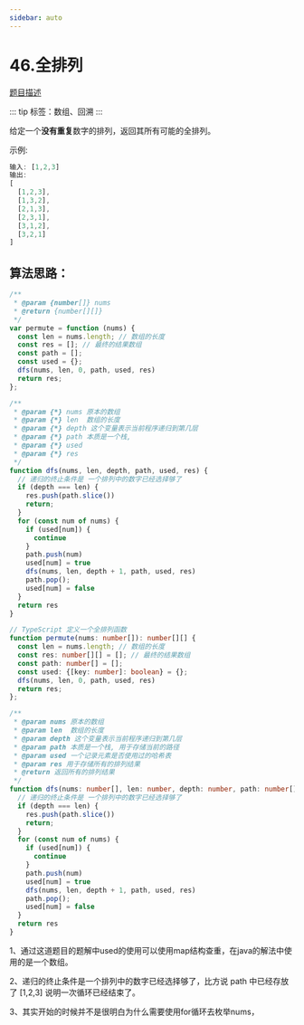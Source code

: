 ```yaml
---
sidebar: auto
---
```


# 46.全排列
[题目描述](https://leetcode.cn/problems/permutations/)

::: tip
标签：数组、回溯 
:::




给定一个**没有重复**数字的排列，返回其所有可能的全排列。

示例:

```js
输入: [1,2,3]
输出:
[
  [1,2,3],
  [1,3,2],
  [2,1,3],
  [2,3,1],
  [3,1,2],
  [3,2,1]
]
```

## 算法思路：

```js
/**
 * @param {number[]} nums
 * @return {number[][]}
 */
var permute = function (nums) {
  const len = nums.length; // 数组的长度
  const res = []; // 最终的结果数组
  const path = [];
  const used = {};
  dfs(nums, len, 0, path, used, res)
  return res;
};

/**
 * @param {*} nums 原本的数组
 * @param {*} len  数组的长度
 * @param {*} depth 这个变量表示当前程序递归到第几层
 * @param {*} path 本质是一个栈, 
 * @param {*} used 
 * @param {*} res 
 */
function dfs(nums, len, depth, path, used, res) {
  // 递归的终止条件是 一个排列中的数字已经选择够了
  if (depth === len) {
    res.push(path.slice())
    return;
  }
  for (const num of nums) {
    if (used[num]) {
      continue
    }
    path.push(num)
    used[num] = true
    dfs(nums, len, depth + 1, path, used, res)
    path.pop();
    used[num] = false
  }
  return res
}
```

```ts
// TypeScript 定义一个全排列函数
function permute(nums: number[]): number[][] {
  const len = nums.length; // 数组的长度
  const res: number[][] = []; // 最终的结果数组
  const path: number[] = [];
  const used: {[key: number]: boolean} = {};
  dfs(nums, len, 0, path, used, res)
  return res;
};

/**
 * @param nums 原本的数组
 * @param len  数组的长度
 * @param depth 这个变量表示当前程序递归到第几层
 * @param path 本质是一个栈, 用于存储当前的路径
 * @param used 一个记录元素是否使用过的哈希表
 * @param res 用于存储所有的排列结果
 * @return 返回所有的排列结果
 */
function dfs(nums: number[], len: number, depth: number, path: number[], used: {[key: number]: boolean}, res: number[][]): number[][] {
  // 递归的终止条件是 一个排列中的数字已经选择够了
  if (depth === len) {
    res.push(path.slice())
    return;
  }
  for (const num of nums) {
    if (used[num]) {
      continue
    }
    path.push(num)
    used[num] = true
    dfs(nums, len, depth + 1, path, used, res)
    path.pop();
    used[num] = false
  }
  return res
}
```

1、通过这道题目的题解中used的使用可以使用map结构查重，在java的解法中使用的是一个数组。

2、递归的终止条件是一个排列中的数字已经选择够了，比方说 path 中已经存放了 [1,2,3] 说明一次循环已经结束了。

3、其实开始的时候并不是很明白为什么需要使用for循环去枚举nums，